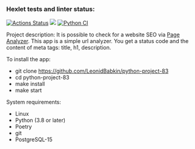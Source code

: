 ### Hexlet tests and linter status:
[![Actions Status](https://github.com/LeonidBabkin/python-project-83/workflows/hexlet-check/badge.svg)](https://github.com/LeonidBabkin/python-project-83/actions)
<a href="https://codeclimate.com/github/LeonidBabkin/python-project-83/maintainability"><img src="https://api.codeclimate.com/v1/badges/470093a205d2036d5dca/maintainability" /></a>
[![Python CI](https://github.com/LeonidBabkin/python-project-83/actions/workflows/python-app.yml/badge.svg)](https://github.com/LeonidBabkin/python-project-83/actions/workflows/python-app.yml)

Project description:
It is possible to check for a website SEO via [Page Analyzer](https://page-analyzer-xyw6.onrender.com).
This app is a simple url analyzer. You get a status code and the content of meta tags: title, h1, description.


To install the app: 
- git clone https://github.com/LeonidBabkin/python-project-83
- cd python-project-83
- make install
- make start


System requirements:
- Linux
- Python (3.8 or later)
- Poetry
- git
- PostgreSQL-15
